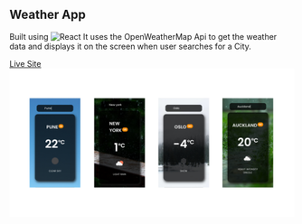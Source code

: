 ## Weather App
Built using ![React](https://img.shields.io/badge/-React-333333?style=flat&logo=react)
It uses the OpenWeatherMap Api to get the weather data and displays it on the screen when
user searches for a City.

[Live Site](https://sumeetmohite.github.io/weather "Weather")
![Weather](https://raw.githubusercontent.com/sumeetmohite/site/main/public/assets/weather.jpg "Weather")
